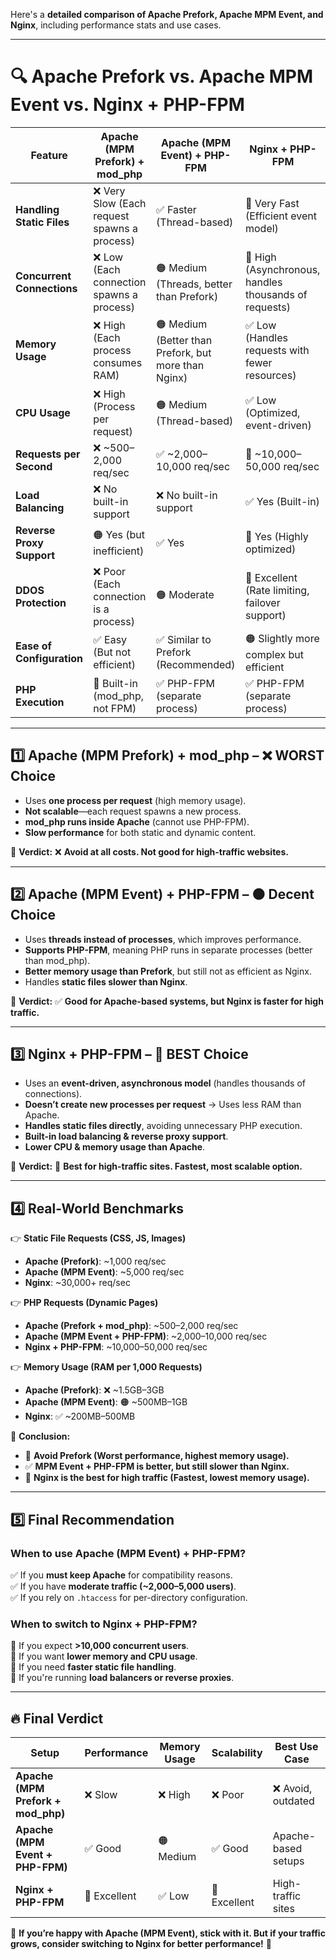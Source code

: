 Here's a **detailed comparison of Apache Prefork, Apache MPM Event, and Nginx**, including performance stats and use cases.

---

# **🔍 Apache Prefork vs. Apache MPM Event vs. Nginx + PHP-FPM**

| **Feature**              | **Apache (MPM Prefork) + mod_php** | **Apache (MPM Event) + PHP-FPM** | **Nginx + PHP-FPM** |
|--------------------------|-----------------------------------|----------------------------------|----------------------|
| **Handling Static Files** | ❌ Very Slow (Each request spawns a process) | ✅ Faster (Thread-based) | 🚀 Very Fast (Efficient event model) |
| **Concurrent Connections** | ❌ Low (Each connection spawns a process) | 🟠 Medium (Threads, better than Prefork) | 🚀 High (Asynchronous, handles thousands of requests) |
| **Memory Usage** | ❌ High (Each process consumes RAM) | 🟠 Medium (Better than Prefork, but more than Nginx) | ✅ Low (Handles requests with fewer resources) |
| **CPU Usage** | ❌ High (Process per request) | 🟠 Medium (Thread-based) | ✅ Low (Optimized, event-driven) |
| **Requests per Second** | ❌ ~500–2,000 req/sec | ✅ ~2,000–10,000 req/sec | 🚀 ~10,000–50,000 req/sec |
| **Load Balancing** | ❌ No built-in support | ❌ No built-in support | ✅ Yes (Built-in) |
| **Reverse Proxy Support** | 🟠 Yes (but inefficient) | ✅ Yes | 🚀 Yes (Highly optimized) |
| **DDOS Protection** | ❌ Poor (Each connection is a process) | 🟠 Moderate | 🚀 Excellent (Rate limiting, failover support) |
| **Ease of Configuration** | ✅ Easy (But not efficient) | ✅ Similar to Prefork (Recommended) | 🟠 Slightly more complex but efficient |
| **PHP Execution** | 🚫 Built-in (mod_php, not FPM) | ✅ PHP-FPM (separate process) | ✅ PHP-FPM (separate process) |

---

## **1️⃣ Apache (MPM Prefork) + mod_php – ❌ WORST Choice**
- Uses **one process per request** (high memory usage).
- **Not scalable**—each request spawns a new process.
- **mod_php runs inside Apache** (cannot use PHP-FPM).
- **Slow performance** for both static and dynamic content.

📌 **Verdict:** ❌ **Avoid at all costs. Not good for high-traffic websites.**  

---

## **2️⃣ Apache (MPM Event) + PHP-FPM – 🟠 Decent Choice**
- Uses **threads instead of processes**, which improves performance.
- **Supports PHP-FPM**, meaning PHP runs in separate processes (better than mod_php).
- **Better memory usage than Prefork**, but still not as efficient as Nginx.
- Handles **static files slower than Nginx**.

📌 **Verdict:** ✅ **Good for Apache-based systems, but Nginx is faster for high traffic.**  

---

## **3️⃣ Nginx + PHP-FPM – 🚀 BEST Choice**
- Uses an **event-driven, asynchronous model** (handles thousands of connections).
- **Doesn’t create new processes per request** → Uses less RAM than Apache.
- **Handles static files directly**, avoiding unnecessary PHP execution.
- **Built-in load balancing & reverse proxy support**.
- **Lower CPU & memory usage than Apache**.

📌 **Verdict:** 🚀 **Best for high-traffic sites. Fastest, most scalable option.**  

---

## **4️⃣ Real-World Benchmarks**
👉 **Static File Requests (CSS, JS, Images)**
- **Apache (Prefork)**: ~1,000 req/sec  
- **Apache (MPM Event)**: ~5,000 req/sec  
- **Nginx**: ~30,000+ req/sec  

👉 **PHP Requests (Dynamic Pages)**
- **Apache (Prefork + mod_php)**: ~500–2,000 req/sec  
- **Apache (MPM Event + PHP-FPM)**: ~2,000–10,000 req/sec  
- **Nginx + PHP-FPM**: ~10,000–50,000 req/sec  

👉 **Memory Usage (RAM per 1,000 Requests)**
- **Apache (Prefork)**: ❌ ~1.5GB–3GB  
- **Apache (MPM Event)**: 🟠 ~500MB–1GB  
- **Nginx**: ✅ ~200MB–500MB  

📌 **Conclusion:**  
- 🚫 **Avoid Prefork (Worst performance, highest memory usage).**  
- ✅ **MPM Event + PHP-FPM is better, but still slower than Nginx.**  
- 🚀 **Nginx is the best for high traffic (Fastest, lowest memory usage).**  

---

## **5️⃣ Final Recommendation**
### **When to use Apache (MPM Event) + PHP-FPM?**
✅ If you **must keep Apache** for compatibility reasons.  
✅ If you have **moderate traffic (~2,000–5,000 users)**.  
✅ If you rely on `.htaccess` for per-directory configuration.  

### **When to switch to Nginx + PHP-FPM?**
🚀 If you expect **>10,000 concurrent users**.  
🚀 If you want **lower memory and CPU usage**.  
🚀 If you need **faster static file handling**.  
🚀 If you're running **load balancers or reverse proxies**.  

---

## **🔥 Final Verdict**
| Setup | Performance | Memory Usage | Scalability | Best Use Case |
|--------|------------|--------------|-------------|--------------|
| **Apache (MPM Prefork + mod_php)** | ❌ Slow | ❌ High | ❌ Poor | ❌ Avoid, outdated |
| **Apache (MPM Event + PHP-FPM)** | ✅ Good | 🟠 Medium | ✅ Good | Apache-based setups |
| **Nginx + PHP-FPM** | 🚀 Excellent | ✅ Low | 🚀 Excellent | High-traffic sites |

📌 **If you’re happy with Apache (MPM Event), stick with it. But if your traffic grows, consider switching to Nginx for better performance!** 🚀